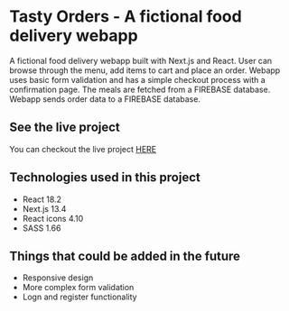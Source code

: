 # Tasty Orders - A fictional food delivery webapp

A fictional food delivery webapp built with Next.js and React. User can browse through the menu, add items to cart and place an order. Webapp uses basic form validation and has a simple checkout process with a confirmation page. The meals are fetched from a FIREBASE database. Webapp sends order data to a FIREBASE database.

## See the live project

You can checkout the live project [HERE](https://64e7a820f4e89b04f81127ce--iridescent-snickerdoodle-087582.netlify.app/)

## Technologies used in this project

- React 18.2
- Next.js 13.4
- React icons 4.10
- SASS 1.66

## Things that could be added in the future

- Responsive design
- More complex form validation
- Logn and register functionality
